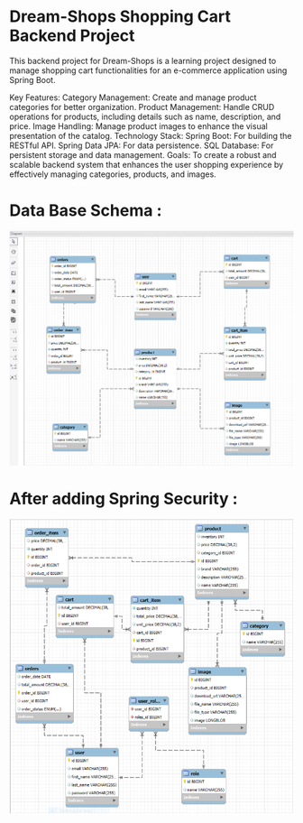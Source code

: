 # Dream-Shops Shopping Cart Backend Project
This backend project for Dream-Shops is a learning project designed to manage shopping cart functionalities for an e-commerce application using Spring Boot.

Key Features:
Category Management: Create and manage product categories for better organization.
Product Management: Handle CRUD operations for products, including details such as name, description, and price.
Image Handling: Manage product images to enhance the visual presentation of the catalog.
Technology Stack:
Spring Boot: For building the RESTful API.
Spring Data JPA: For data persistence.
SQL Database: For persistent storage and data management.
Goals:
To create a robust and scalable backend system that enhances the user shopping experience by effectively managing categories, products, and images.

# Data Base Schema :
![Data Base schema](spring-DB.PNG)
# After adding Spring Security :
![spring Security](db-shema-spring-security.PNG)